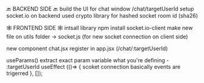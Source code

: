 🔙 BACKEND SIDE 🔙
build the UI for chat window /chat/targetUserId
setup socket.io on backend
used crypto library for hashed socket room id (sha26)


🕸️ FRONTEND SIDE 🕸️
intsall library npm install socket.io-client
make new file on utils folder -> socket.js (for new socket connection on client side)

new component chat.jsx 
register in app.jsx (/chat/:targetUserId)

useParams() extract exact param variable what you're defining - :targetUserId
useEffect (()=> {
  scoket connection basically events are trigerred
}, []);
